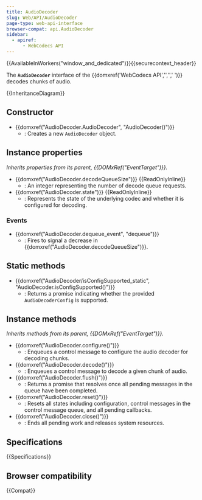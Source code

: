 ```yaml
---
title: AudioDecoder
slug: Web/API/AudioDecoder
page-type: web-api-interface
browser-compat: api.AudioDecoder
sidebar:
  - apiref:
      - WebCodecs API
---
```


{{AvailableInWorkers("window_and_dedicated")}}{{securecontext_header}}

The **`AudioDecoder`** interface of the {{domxref('WebCodecs API','','',' ')}} decodes chunks of audio.

{{InheritanceDiagram}}

## Constructor

- {{domxref("AudioDecoder.AudioDecoder", "AudioDecoder()")}}
  - : Creates a new `AudioDecoder` object.

## Instance properties

_Inherits properties from its parent, {{DOMxRef("EventTarget")}}._

- {{domxref("AudioDecoder.decodeQueueSize")}} {{ReadOnlyInline}}
  - : An integer representing the number of decode queue requests.
- {{domxref("AudioDecoder.state")}} {{ReadOnlyInline}}
  - : Represents the state of the underlying codec and whether it is configured for decoding.

### Events

- {{domxref("AudioDecoder.dequeue_event", "dequeue")}}
  - : Fires to signal a decrease in {{domxref("AudioDecoder.decodeQueueSize")}}.

## Static methods

- {{domxref("AudioDecoder/isConfigSupported_static", "AudioDecoder.isConfigSupported()")}}
  - : Returns a promise indicating whether the provided `AudioDecoderConfig` is supported.

## Instance methods

_Inherits methods from its parent, {{DOMxRef("EventTarget")}}._

- {{domxref("AudioDecoder.configure()")}}
  - : Enqueues a control message to configure the audio decoder for decoding chunks.
- {{domxref("AudioDecoder.decode()")}}
  - : Enqueues a control message to decode a given chunk of audio.
- {{domxref("AudioDecoder.flush()")}}
  - : Returns a promise that resolves once all pending messages in the queue have been completed.
- {{domxref("AudioDecoder.reset()")}}
  - : Resets all states including configuration, control messages in the control message queue, and all pending callbacks.
- {{domxref("AudioDecoder.close()")}}
  - : Ends all pending work and releases system resources.

## Specifications

{{Specifications}}

## Browser compatibility

{{Compat}}
